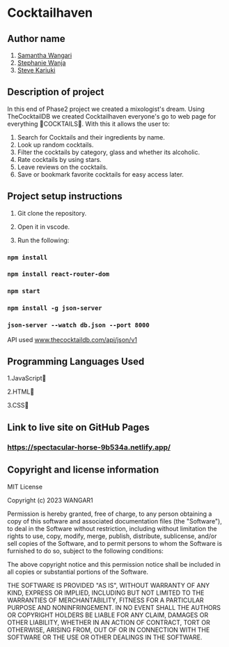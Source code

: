 # Cocktailhaven

## Author name 
1. [Samantha Wangari](https://github.com/WANGAR1)
2. [Stephanie Wanja](https://github.com/WanjaNjunge)
3. [Steve Kariuki](https://github.com/NoobStevie)

## Description of project
In this end of Phase2 project we created a mixologist's dream. Using TheCocktailDB we created Cocktailhaven everyone's go to web page for everything 🍹COCKTAILS🍹.
With this it allows the user to:

1. Search for Cocktails and their ingredients by name.
2. Look up random cocktails.
3. Filter the cocktails by category, glass and whether its alcoholic.
4. Rate cocktails by using stars.
5. Leave reviews on the cocktails.
6. Save or bookmark favorite cocktails for easy access later.

## Project setup instructions

1. Git clone the repository.

2. Open it in vscode.

3. Run the following: 

### `npm install`

### `npm install react-router-dom`

### `npm start`

### `npm install -g json-server`

### `json-server --watch db.json --port 8000`
 
API used www.thecocktaildb.com/api/json/v1 

## Programming Languages Used

1.JavaScript🤖

2.HTML🤖

3.CSS🤖

## Link to live site on GitHub Pages

### https://spectacular-horse-9b534a.netlify.app/

## Copyright and license information

MIT License

Copyright (c) 2023 WANGAR1

Permission is hereby granted, free of charge, to any person obtaining a copy
of this software and associated documentation files (the "Software"), to deal
in the Software without restriction, including without limitation the rights
to use, copy, modify, merge, publish, distribute, sublicense, and/or sell
copies of the Software, and to permit persons to whom the Software is
furnished to do so, subject to the following conditions:

The above copyright notice and this permission notice shall be included in all
copies or substantial portions of the Software.

THE SOFTWARE IS PROVIDED "AS IS", WITHOUT WARRANTY OF ANY KIND, EXPRESS OR
IMPLIED, INCLUDING BUT NOT LIMITED TO THE WARRANTIES OF MERCHANTABILITY,
FITNESS FOR A PARTICULAR PURPOSE AND NONINFRINGEMENT. IN NO EVENT SHALL THE
AUTHORS OR COPYRIGHT HOLDERS BE LIABLE FOR ANY CLAIM, DAMAGES OR OTHER
LIABILITY, WHETHER IN AN ACTION OF CONTRACT, TORT OR OTHERWISE, ARISING FROM,
OUT OF OR IN CONNECTION WITH THE SOFTWARE OR THE USE OR OTHER DEALINGS IN THE
SOFTWARE.
